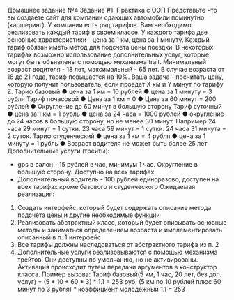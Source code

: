 Домашнее задание №4
Задание #1. Практика с ООП
Представьте что вы создаете сайт для компании сдающих автомобили поминутно
(каршеринг). У компании есть ряд тарифов. Вам необходимо реализовать каждый
тариф в своем классе. У каждого тарифа две основные характеристики - цена за 1 км,
цена за 1 минуту. Каждый тариф обязан иметь метод для подсчета цены поездки. В
некоторых тарифах возможно использование дополнительных услуг, которые могут
быть объявлены с помощью механизма trait. Минимальный возраст водителя - 18 лет,
максимальный - 65 лет. В случае возраста от 18 до 21 года, тариф повышается на
10%. Ваша задача - посчитать цену, которую получит пользователь, если проедет Х км
и Y минут по тарифу Z.
Тариф базовый
● цена за 1 км = 10 рублей
● цена за 1 минуту = 3 рубля
Тариф почасовой
● Цена за 1 км = 0
● Цена за 60 минут = 200 рублей
● Округление до 60 минут в большую сторону
Тариф суточный
● цена за 1 км = 1 рубль
● цена за 24 часа = 1000 рублей
● округление до 24 часов в большую сторону, но не менее 30 минут. Например 24
часа 29 минут = 1 сутки. 23 часа 59 минут = 1 сутки. 24 часа 31 минута = 2 суток.
Тариф студенческий
● цена за 1 км = 4 рубля
● цена за 1 минуту = 1 рубль
● Возраст водителя не может быть более 25 лет
Дополнительные услуги (трейты):
- gps в салон - 15 рублей в час, минимум 1 час. Округление в большую сторону.
Доступно на всех тарифах
- Дополнительный водитель - 100 рублей единоразово, доступен на всех
тарифах кроме базового и студенческого
Ожидаемая реализация:
1. Создать интерфейс, который будет содержать описание метода подсчета цены
и другие необходимые функции
2. Реализовать абстрактный класс, который будет описывать основные методы и
заниматься определением возраста и имплементировать описанный в п. 1
интерфейс
3. Все тарифы должны наследоваться от абстрактного тарифа из п. 2
4. Дополнительные услуги реализовываются с помощью механизма трейтов. Они
доступны по умолчанию, но не активированы. Активация происходит путем
передачи аргументов в конструктор класса.
Пример вызова:
Тариф базовый(5 км, 1 час, 20 лет, без доп. услуг) = (5 * 10 + 60 * 3) * 1.1 = 253 руб; (5
км по 10 рублей плюс 60 минут по 3 рубля) * коэффициент молодежный 1.1 = 253
